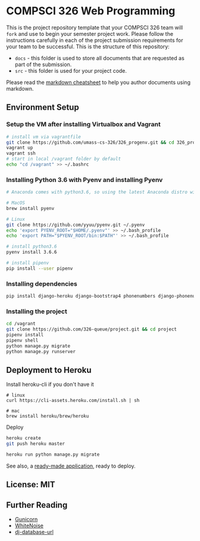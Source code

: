 # COMPSCI 326 Web Programming

This is the project repository template that your COMPSCI 326 team
will `fork` and use to begin your semester project work. Please follow
the instructions carefully in each of the project submission
requirements for your team to be successful. This is the structure of
this repository:

* `docs` - this folder is used to store all documents that are
  requested as part of the submission.
* `src` - this folder is used for your project code.

Please read the [markdown cheatsheet](https://github.com/adam-p/markdown-here/wiki/Markdown-Cheatsheet) to help you author documents using markdown.

## Environment Setup

### Setup the VM after installing Virtualbox and Vagrant

```sh
# install vm via vagrantfile
git clone https://github.com/umass-cs-326/326_progenv.git && cd 326_progenv
vagrant up
vagrant ssh
# start in local /vagrant folder by default
echo "cd /vagrant" >> ~/.bashrc
```

### Installing Python 3.6 with Pyenv and installing Pyenv
```sh
# Anaconda comes with python3.6, so using the latest Anaconda distro will also work in place of pyenv

# MacOS
brew install pyenv

# Linux
git clone https://github.com/yyuu/pyenv.git ~/.pyenv
echo 'export PYENV_ROOT="$HOME/.pyenv"' >> ~/.bash_profile
echo 'export PATH="$PYENV_ROOT/bin:$PATH"' >> ~/.bash_profile

# install python3.6
pyenv install 3.6.6

# install pipenv
pip install --user pipenv
```

### Installing dependencies
``` sh
pip install django-heroku django-bootstrap4 phonenumbers django-phonenumber-field
```

### Installing the project

``` sh
cd /vagrant
git clone https://github.com/326-queue/project.git && cd project
pipenv install
pipenv shell
python manage.py migrate
python manage.py runserver
```



## Deployment to Heroku
Install heroku-cli if you don't have it
```
# linux
curl https://cli-assets.heroku.com/install.sh | sh

# mac
brew install heroku/brew/heroku
```

Deploy
```sh
heroku create
git push heroku master

heroku run python manage.py migrate
```

See also, a [ready-made application](https://github.com/heroku/python-getting-started), ready to deploy.


## License: MIT

## Further Reading

- [Gunicorn](https://warehouse.python.org/project/gunicorn/)
- [WhiteNoise](https://warehouse.python.org/project/whitenoise/)
- [dj-database-url](https://warehouse.python.org/project/dj-database-url/)
